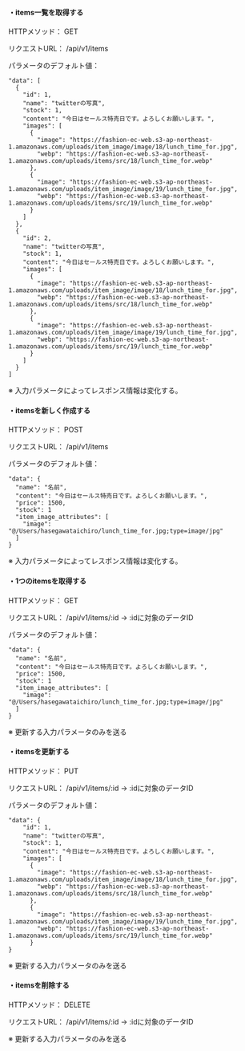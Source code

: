 #### ・items一覧を取得する
HTTPメソッド： GET

リクエストURL： /api/v1/items

パラメータのデフォルト値：
```
"data": [
  {
    "id": 1,
    "name": "twitterの写真",
    "stock": 1,
    "content": "今日はセールス特売日です。よろしくお願いします。",
    "images": [
      {
        "image": "https://fashion-ec-web.s3-ap-northeast-1.amazonaws.com/uploads/item_image/image/18/lunch_time_for.jpg",
        "webp": "https://fashion-ec-web.s3-ap-northeast-1.amazonaws.com/uploads/items/src/18/lunch_time_for.webp"
      },
      {
        "image": "https://fashion-ec-web.s3-ap-northeast-1.amazonaws.com/uploads/item_image/image/19/lunch_time_for.jpg",
        "webp": "https://fashion-ec-web.s3-ap-northeast-1.amazonaws.com/uploads/items/src/19/lunch_time_for.webp"
      }
    ]
  },
  {
    "id": 2,
    "name": "twitterの写真",
    "stock": 1,
    "content": "今日はセールス特売日です。よろしくお願いします。",
    "images": [
      {
        "image": "https://fashion-ec-web.s3-ap-northeast-1.amazonaws.com/uploads/item_image/image/18/lunch_time_for.jpg",
        "webp": "https://fashion-ec-web.s3-ap-northeast-1.amazonaws.com/uploads/items/src/18/lunch_time_for.webp"
      },
      {
        "image": "https://fashion-ec-web.s3-ap-northeast-1.amazonaws.com/uploads/item_image/image/19/lunch_time_for.jpg",
        "webp": "https://fashion-ec-web.s3-ap-northeast-1.amazonaws.com/uploads/items/src/19/lunch_time_for.webp"
      }
    ]
  }
]
```
※ 入力パラメータによってレスポンス情報は変化する。

#### ・itemsを新しく作成する
HTTPメソッド： POST

リクエストURL： /api/v1/items

パラメータのデフォルト値：
```
"data": {
  "name": "名前",
  "content": "今日はセールス特売日です。よろしくお願いします。",
  "price": 1500,
  "stock": 1
  "item_image_attributes": [
    "image": "@/Users/hasegawataichiro/lunch_time_for.jpg;type=image/jpg"
  ]
}
```
※ 入力パラメータによってレスポンス情報は変化する。

#### ・1つのitemsを取得する
HTTPメソッド： GET

リクエストURL： /api/v1/items/:id
→ :idに対象のデータID

パラメータのデフォルト値：
```
"data": {
  "name": "名前",
  "content": "今日はセールス特売日です。よろしくお願いします。",
  "price": 1500,
  "stock": 1
  "item_image_attributes": [
    "image": "@/Users/hasegawataichiro/lunch_time_for.jpg;type=image/jpg"
  ]
}
```
※ 更新する入力パラメータのみを送る

#### ・itemsを更新する
HTTPメソッド： PUT

リクエストURL： /api/v1/items/:id
→ :idに対象のデータID

パラメータのデフォルト値：
```
"data": {
    "id": 1,
    "name": "twitterの写真",
    "stock": 1,
    "content": "今日はセールス特売日です。よろしくお願いします。",
    "images": [
      {
        "image": "https://fashion-ec-web.s3-ap-northeast-1.amazonaws.com/uploads/item_image/image/18/lunch_time_for.jpg",
        "webp": "https://fashion-ec-web.s3-ap-northeast-1.amazonaws.com/uploads/items/src/18/lunch_time_for.webp"
      },
      {
        "image": "https://fashion-ec-web.s3-ap-northeast-1.amazonaws.com/uploads/item_image/image/19/lunch_time_for.jpg",
        "webp": "https://fashion-ec-web.s3-ap-northeast-1.amazonaws.com/uploads/items/src/19/lunch_time_for.webp"
      }
}
```
※ 更新する入力パラメータのみを送る

#### ・itemsを削除する
HTTPメソッド： DELETE

リクエストURL： /api/v1/items/:id
→ :idに対象のデータID

※ 更新する入力パラメータのみを送る

